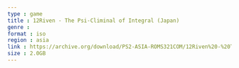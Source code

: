 ```yaml
---
type : game
title : 12Riven - The Psi-Climinal of Integral (Japan)
genre : 
format : iso
region : asia
link : https://archive.org/download/PS2-ASIA-ROMS321COM/12Riven%20-%20The%20Psi-Climinal%20of%20Integral%20%28Japan%29.7z
size : 2.0GB
---
```

